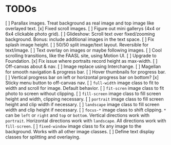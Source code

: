 # TODOs
[ ] Parallax images. Treat background as real image and top image like overlayed text.
[x] Fixed scroll images.
[ ] Figure out mini gallerys (4x4 or 6x4 clickable photo grid).
[ ] Glideshow: Scroll text over fixed/zooming background. Bonus: include additional images in the text space.
[ ] Fix splash image height.
[ ] 50/50 split image/text layout. Reversible for text/image.
[ ] Text overlay on images or maybe following images.
[ ] Cool scrolling transitions, like the FAASL site, using Motion UI.
[ ] Upgrade to Foundation.
[x] Fix issue where portraits record height as max-width.
[ ] Off-canvas about & nav.
[ ] Image replace using Interchange.
[ ] Magellan for smooth navigation & progress bar.
[ ] Hover thumbnails for progress bar.
[ ] Vertical progress bar on left or horizontal progress bar on bottom?
[x] Sticky menu button to off-canvas nav.
[ ] `full-width` image class to fit to width and scroll for image. Default behavior.
[ ] `fit-scren` image class to fit photo to screen without clipping.
[ ] `fill-screen` image class to fill screen height and width, clipping necessary.
[ ] `portrait` image class to fill screen height and clip width if necessary.
[ ] `landscape` image class to fill screen width and clip height if necessary.
[ ] `focus-*` image class to shift clipping. `*` can be `left` or `right` and `top` or `bottom`. Vertical directions work with `portrait`. Horizontal directions work with `landscape`. All directions work with `fill-screen`.
[ ] `fixed-window` image class to fix any image to the background. Works with all other image classes.
[ ] Define text display classes for splitting and overlaying.
